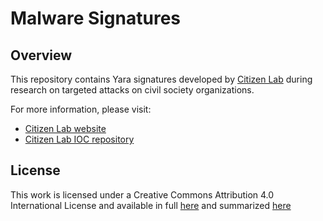 # Malware Signatures

## Overview

This repository contains Yara signatures developed by [Citizen Lab](https://citizenlab.org/) during research on targeted attacks on civil society organizations.

For more information, please visit:
* [Citizen Lab website](https://citizenlab.org/)
* [Citizen Lab IOC repository](https://github.com/citizenlab/malware-indicators)


## License

This work is licensed under a Creative Commons Attribution 4.0 International License and available in full
[here](http://creativecommons.org/licenses/by/4.0/legalcode) and summarized
[here](http://creativecommons.org/licenses/by/4.0/)

